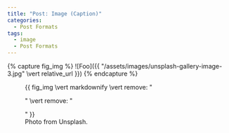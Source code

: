 ```yaml
---
title: "Post: Image (Caption)"
categories:
  - Post Formats
tags:
  - image
  - Post Formats
---
```


{% capture fig_img %}
![Foo]({{ "/assets/images/unsplash-gallery-image-3.jpg" \vert  relative_url }})
{% endcapture %}

<figure>
  {{ fig_img \vert  markdownify \vert  remove: "<p>" \vert  remove: "</p>" }}
  <figcaption>Photo from Unsplash.</figcaption>
</figure>